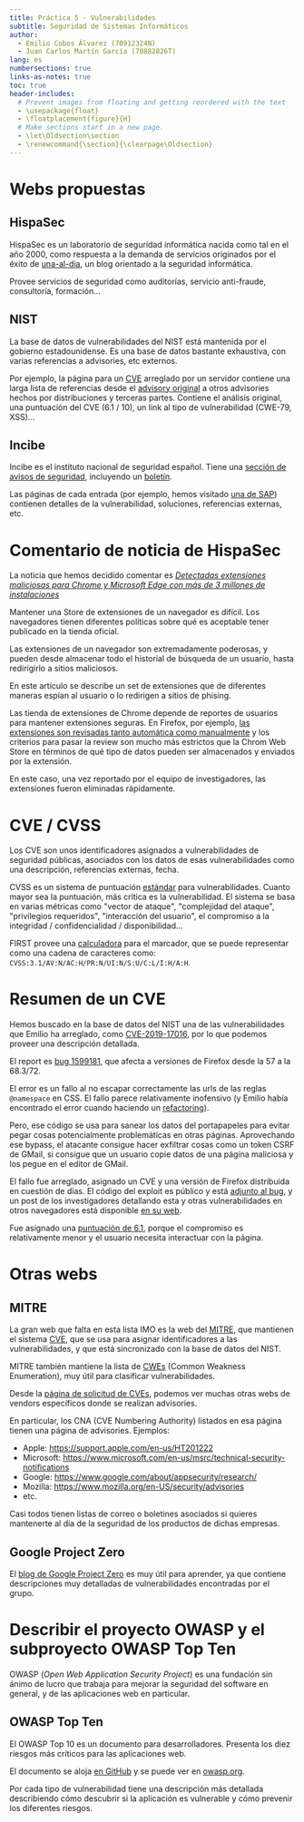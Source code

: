 ```yaml
---
title: Práctica 5 - Vulnerabilidades
subtitle: Seguridad de Sistemas Informáticos
author:
  - Emilio Cobos Álvarez (70912324N)
  - Juan Carlos Martín García (70882826T)
lang: es
numbersections: true
links-as-notes: true
toc: true
header-includes:
  # Prevent images from floating and getting reordered with the text
  - \usepackage{float}
  - \floatplacement{figure}{H}
  # Make sections start in a new page.
  - \let\Oldsection\section
  - \renewcommand{\section}{\clearpage\Oldsection}
---
```


# Webs propuestas

## HispaSec

HispaSec es un laboratorio de seguridad informática nacida como tal en el año
2000, como respuesta a la demanda de servicios originados por el éxito de
[una-al-dia](https://unaaldia.hispasec.com), un blog orientado a la seguridad
informática.

Provee servicios de seguridad como auditorías, servicio anti-fraude,
consultoría, formación...

## NIST

La base de datos de vulnerabilidades del NIST está mantenida por el gobierno
estadounidense. Es una base de datos bastante exhaustiva, con varias referencias
a advisories, etc externos.

Por ejemplo, la página para un
[CVE](https://nvd.nist.gov/vuln/detail/CVE-2019-17016) arreglado por un
servidor contiene una larga lista de referencias desde el [advisory
original](https://www.mozilla.org/en-US/security/advisories/mfsa2020-02/)
a otros advisories hechos por distribuciones y terceras partes. Contiene el
análisis original, una puntuación del CVE (6.1 / 10), un link al tipo de
vulnerabilidad (CWE-79, XSS)...

## Incibe

Incibe es el instituto nacional de seguridad español. Tiene una [sección de
avisos de seguridad](https://www.incibe.es/alerta-temprana/avisos-seguridad),
incluyendo un [boletín](https://www.incibe.es/newsletter/subscriptions).

Las páginas de cada entrada (por ejemplo, hemos visitado [una de
SAP](https://www.incibe-cert.es/alerta-temprana/avisos-seguridad/actualizacion-seguridad-sap-diciembre-2020))
contienen detalles de la vulnerabilidad, soluciones, referencias externas, etc.

# Comentario de noticia de HispaSec

La noticia que hemos decidido comentar es
[*Detectadas extensiones maliciosas para Chrome y Microsoft Edge con más de
3 millones de instalaciones*](https://unaaldia.hispasec.com/2020/12/detectadas-extensiones-maliciosas-para-chrome-y-microsoft-edge-con-mas-de-3-millones-de-instalaciones.html)

Mantener una Store de extensiones de un navegador es difícil. Los navegadores
tienen diferentes políticas sobre qué es aceptable tener publicado en la tienda
oficial.

Las extensiones de un navegador son extremadamente poderosas, y pueden desde
almacenar todo el historial de búsqueda de un usuario, hasta redirigirlo
a sitios maliciosos.

En este artículo se describe un set de extensiones que de diferentes maneras
espían al usuario o lo redirigen a sitios de phising.

Las tienda de extensiones de Chrome depende de reportes de usuarios para
mantener extensiones seguras. En Firefox, por ejemplo, [las
extensiones son revisadas tanto automática como
manualmente](https://extensionworkshop.com/documentation/publish/what-does-review-rejection-mean-to-users/)
y los criterios para pasar la review son mucho más estrictos que la Chrom Web
Store en términos de qué tipo de datos pueden ser almacenados y enviados por la
extensión.

En este caso, una vez reportado por el equipo de investigadores, las extensiones
fueron eliminadas rápidamente.

# CVE / CVSS

Los CVE son unos identificadores asignados a vulnerabilidades de seguridad
públicas, asociados con los datos de esas vulnerabilidades como una descripción,
referencias externas, fecha.

CVSS es un sistema de puntuación
[estándar](https://www.first.org/cvss/specification-document) para
vulnerabilidades. Cuanto mayor sea la puntuación, más crítica es la
vulnerabilidad. El sistema se basa en varias métricas como "vector de ataque",
"complejidad del ataque", "privilegios requeridos", "interacción del usuario",
el compromiso a la integridad / confidencialidad / disponibilidad...

FIRST provee una [calculadora](https://www.first.org/cvss/calculator) para el
marcador, que se puede representar como una cadena de caracteres como:
`CVSS:3.1/AV:N/AC:H/PR:N/UI:N/S:U/C:L/I:H/A:H`.

# Resumen de un CVE

Hemos buscado en la base de datos del NIST una de las vulnerabilidades que
Emilio ha arreglado, como
[CVE-2019-17016](https://nvd.nist.gov/vuln/detail/CVE-2019-17016), por lo que
podemos proveer una descripción detallada.

El report es [bug
1599181](https://bugzilla.mozilla.org/show_bug.cgi?id=1599181), que afecta
a versiones de Firefox desde la 57 a la 68.3/72.

El error es un fallo al no escapar correctamente las urls de las reglas
`@namespace` en CSS. El fallo parece relativamente inofensivo (y Emilio había
encontrado el error cuando haciendo un
[refactoring](https://github.com/servo/servo/pull/17154)).

Pero, ese código se usa para sanear los datos del portapapeles para evitar pegar
cosas potencialmente problemáticas en otras páginas. Aprovechando ese bypass, el
atacante consigue hacer exfiltrar cosas como un token CSRF de GMail, si consigue
que un usuario copie datos de una página maliciosa y los pegue en el editor de
GMail.

El fallo fue arreglado, asignado un CVE y una versión de Firefox distribuida en
cuestión de días. El código del exploit es público y está [adjunto al
bug](https://bug1599181.bmoattachments.org/attachment.cgi?id=9111317), y un post
de los investigadores detallando esta y otras vulnerabilidades en otros
navegadores está disponible [en su
web](https://research.securitum.com/the-curious-case-of-copy-paste).

Fue asignado una [puntuación de
6.1](https://nvd.nist.gov/vuln-metrics/cvss/v3-calculator?name=CVE-2019-17016&vector=AV:N/AC:L/PR:N/UI:R/S:C/C:L/I:L/A:N&version=3.1&source=NIST),
porque el compromiso es relativamente menor y el usuario necesita interactuar
con la página.

# Otras webs

## MITRE

La gran web que falta en esta lista IMO es la web del
[MITRE](https://www.mitre.org), que mantienen el sistema
[CVE](https://cve.mitre.org), que se usa para asignar identificadores
a las vulnerabilidades, y que está sincronizado con la base de datos del NIST.

MITRE también mantiene la lista de [CWEs](http://cwe.mitre.org/data/index.html)
(Common Weakness Enumeration), muy útil para clasificar vulnerabilidades.

Desde la [página de solicitud de
CVEs](http://cve.mitre.org/cve/request_id.html), podemos ver muchas otras webs
de vendors específicos donde se realizan advisories.

En particular, los CNA (CVE Numbering Authority) listados en esa página tienen
una página de advisories. Ejemplos:

 * Apple: https://support.apple.com/en-us/HT201222
 * Microsoft: https://www.microsoft.com/en-us/msrc/technical-security-notifications
 * Google: https://www.google.com/about/appsecurity/research/
 * Mozilla: https://www.mozilla.org/en-US/security/advisories
 * etc.

Casi todos tienen listas de correo o boletines asociados si quieres mantenerte
al día de la seguridad de los productos de dichas empresas.

## Google Project Zero

El [blog de Google Project Zero](https://googleprojectzero.blogspot.com) es muy
útil para aprender, ya que contiene descripciones muy detalladas de
vulnerabilidades encontradas por el grupo.

# Describir el proyecto OWASP y el subproyecto OWASP Top Ten

OWASP (*Open Web Application Security Project*) es una fundación sin ánimo de
lucro que trabaja para mejorar la seguridad del software en general, y de las
aplicaciones web en particular.

## OWASP Top Ten

El OWASP Top 10 es un documento para desarrolladores. Presenta los diez riesgos
más críticos para las aplicaciones web.

El documento se aloja [en
GitHub](https://github.com/OWASP/www-project-top-ten/blob/master/index.md) y se
puede ver en [owasp.org](https://owasp.org/www-project-top-ten/).

Por cada tipo de vulnerabilidad tiene una descripción más detallada describiendo
cómo descubrir si la aplicación es vulnerable y cómo prevenir los diferentes
riesgos.
